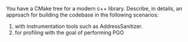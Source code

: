 You have a CMake tree for a modern c++ library. Describe, in details, an approach for building the 
codebase in the following scenarios: 
1. with instrumentation tools such as AddressSanitizer.
1. for profiling with the goal of performing PGO